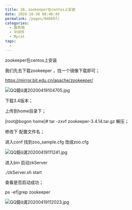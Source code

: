 ```yaml
---
title: 28、zookeeper在centos上安装
date: 2020-10-30 08:40:49
permalink: /pages/0d669f/
categories:
  - 服务端
  - 中间件
  - Mycat
tags:
  - 
---
```

zookeeper在centos上安装



我们先去下载zookeeper ，找一个镜像下载即可；



https://mirror.bit.edu.cn/apache/zookeeper/



![QQ鎴浘20200419104705.jpg](http://blog.java1234.com/static/userImages/20200420/1587312840896029581.jpg)



下载3.4版本；

 

上传到home目录下；

[root@bogon home]# tar -zxvf zookeeper-3.4.14.tar.gz 解压；

 

修改下 配置文件名；

进入conf 找到zoo_sample.cfg 改成zoo.cfg



![QQ鎴浘20200419111241.jpg](http://blog.java1234.com/static/userImages/20200420/1587312868287021410.jpg)



进入bin 启动zkServer

./zkServer.sh start

 

查看是否启动成功；

 ps -ef|grep zookeeper



![QQ鎴浘20200419112023.jpg](http://blog.java1234.com/static/userImages/20200420/1587312888334074377.jpg)